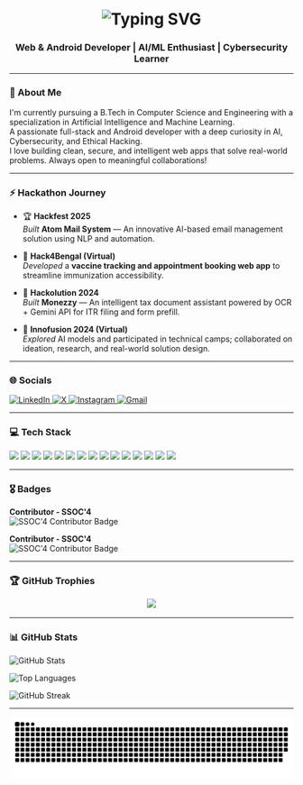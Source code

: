 <h1 align="center">
  <img src="https://readme-typing-svg.demolab.com?font=Fira+Code&size=36&duration=2000&pause=1000&color=FFFFFF&center=true&vCenter=true&width=300&lines=RIK+MAITY" alt="Typing SVG" />
</h1>


<h3 align="center">Web & Android Developer | AI/ML Enthusiast | Cybersecurity Learner</h3>

___

### 🧠 About Me

I'm currently pursuing a B.Tech in Computer Science and Engineering with a specialization in Artificial Intelligence and Machine Learning.  
A passionate full-stack and Android developer with a deep curiosity in AI, Cybersecurity, and Ethical Hacking.  
I love building clean, secure, and intelligent web apps that solve real-world problems. Always open to meaningful collaborations!

---

### ⚡ Hackathon Journey

- 🏆 **Hackfest 2025**  
  *Built* **Atom Mail System** — An innovative AI-based email management solution using NLP and automation.

- 🧠 **Hack4Bengal (Virtual)**  
  *Developed* a **vaccine tracking and appointment booking web app** to streamline immunization accessibility.

- 💸 **Hackolution 2024**  
  *Built* **Monezzy** — An intelligent tax document assistant powered by OCR + Gemini API for ITR filing and form prefill.

- 🤖 **Innofusion 2024 (Virtual)**  
  *Explored* AI models and participated in technical camps; collaborated on ideation, research, and real-world solution design.

  
---

### 🌐 Socials 
<p align="left"> <a href="https://www.linkedin.com/in/rik-maity-542996328/" target="_blank"> <img src="https://img.shields.io/badge/LinkedIn-0A66C2?style=for-the-badge&logo=linkedin&logoColor=white" alt="LinkedIn" /> </a><a href="https://x.com/rik_maity522" target="_blank"> <img src="https://img.shields.io/badge/X-000000?style=for-the-badge&logo=twitter&logoColor=white" alt="X" /> </a> <a href="https://www.instagram.com/_rik.maity522_/" target="_blank"> <img src="https://img.shields.io/badge/Instagram-E4405F?style=for-the-badge&logo=instagram&logoColor=white" alt="Instagram" /> </a> <a href="mailto:rikmaity522@gmail.com" target="_blank"> <img src="https://img.shields.io/badge/Email-D14836?style=for-the-badge&logo=gmail&logoColor=white" alt="Gmail" /> </a> </p>

---

### 💻 Tech Stack
<p align="left"> <img src="https://img.shields.io/badge/HTML5-E34F26?style=for-the-badge&logo=html5&logoColor=white" /> <img src="https://img.shields.io/badge/CSS3-1572B6?style=for-the-badge&logo=css3&logoColor=white" /> <img src="https://img.shields.io/badge/TailwindCSS-38B2AC?style=for-the-badge&logo=tailwind-css&logoColor=white" /> <img src="https://img.shields.io/badge/JavaScript-F7DF1E?style=for-the-badge&logo=javascript&logoColor=black" /> <img src="https://img.shields.io/badge/MongoDB-47A248?style=for-the-badge&logo=mongodb&logoColor=white" /> <img src="https://img.shields.io/badge/SQL-336791?style=for-the-badge&logo=mysql&logoColor=white" /> <img src="https://img.shields.io/badge/Node.js-339933?style=for-the-badge&logo=node.js&logoColor=white" /> <img src="https://img.shields.io/badge/React-61DAFB?style=for-the-badge&logo=react&logoColor=black" /> <img src="https://img.shields.io/badge/Express.js-000000?style=for-the-badge&logo=express&logoColor=white" /> <img src="https://img.shields.io/badge/Android%20Studio-3DDC84?style=for-the-badge&logo=android-studio&logoColor=white" /> <img src="https://img.shields.io/badge/Bootstrap-7952B3?style=for-the-badge&logo=bootstrap&logoColor=white" /> <img src="https://img.shields.io/badge/Java-007396?style=for-the-badge&logo=java&logoColor=white" /> <img src="https://img.shields.io/badge/Python-3776AB?style=for-the-badge&logo=python&logoColor=white" /> <img src="https://img.shields.io/badge/C-00599C?style=for-the-badge&logo=c&logoColor=white" /> <img src="https://img.shields.io/badge/Git-F05032?style=for-the-badge&logo=git&logoColor=white" /> </p>

---

### 🎖️ Badges
<p align="left">
  <b>Contributor - SSOC'4</b><br/>
  <img src="https://github.com/user-attachments/assets/33f14710-0238-434e-89ab-004aac611b80" alt="SSOC'4 Contributor Badge" width="150"/>
</p>
<p align="left">
  <b>Contributor - SSOC'4</b><br/>
  <img src="[https://github.com/user-attachments/assets/33f14710-0238-434e-89ab-004aac611b80" alt="SSOC'4 Contributor Badge" width="150](https://assets.holopin.io/hf2025levels/lvl0-human.webp)"/>
</p>


---

### 🏆 GitHub Trophies
<p align="left">
  <div align="center">
  <img src="https://github-profile-trophy.vercel.app/?username=rik-web-fullstack&theme=gruvbox&no-frame=true&no-bg=true&margin-w=20&title=Stars,Followers,Commits,Repositories,PullRequest,Issues,Contributions" />
</div>
</p>

---


### 📊 GitHub Stats

<p align="left">
  <img src="https://github-readme-stats.vercel.app/api?username=rik-web-fullstack&show_icons=true&theme=radical" alt="GitHub Stats" />
</p>
<p align="left">
  <img src="https://github-readme-stats.vercel.app/api/top-langs/?username=rik-web-fullstack&layout=compact&theme=radical" alt="Top Languages" />
</p>
<p align="left">
  <img src="https://github-readme-streak-stats.herokuapp.com/?user=rik-web-fullstack&theme=radical" alt="GitHub Streak" />
</p>

---
<p align="center">
  <img src="https://raw.githubusercontent.com/platane/platane/output/github-contribution-grid-snake-dark.svg" />
</p>

